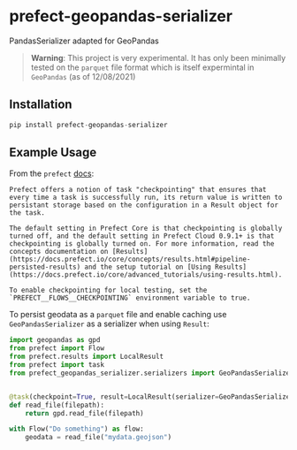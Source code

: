 # prefect-geopandas-serializer
PandasSerializer adapted for GeoPandas

> **Warning**: This project is very experimental.  It has only been minimally tested on the `parquet` file format which is itself expermintal in `GeoPandas` (as of 12/08/2021)

## Installation

```python
pip install prefect-geopandas-serializer
``` 

## Example Usage

From the `prefect` [docs](https://docs.prefect.io/core/):

    Prefect offers a notion of task "checkpointing" that ensures that every time a task is successfully run, its return value is written to persistant storage based on the configuration in a Result object for the task.

    The default setting in Prefect Core is that checkpointing is globally turned off, and the default setting in Prefect Cloud 0.9.1+ is that checkpointing is globally turned on. For more information, read the concepts documentation on [Results](https://docs.prefect.io/core/concepts/results.html#pipeline-persisted-results) and the setup tutorial on [Using Results](https://docs.prefect.io/core/advanced_tutorials/using-results.html).

    To enable checkpointing for local testing, set the `PREFECT__FLOWS__CHECKPOINTING` environment variable to true.

To persist geodata as a `parquet` file and enable caching use `GeoPandasSerializer` as a serializer when
using `Result`:

```python
import geopandas as gpd
from prefect import Flow
from prefect.results import LocalResult
from prefect import task
from prefect_geopandas_serializer.serializers import GeoPandasSerializer


@task(checkpoint=True, result=LocalResult(serializer=GeoPandasSerializer("parquet")))
def read_file(filepath):
    return gpd.read_file(filepath)

with Flow("Do something") as flow:
    geodata = read_file("mydata.geojson")
```
